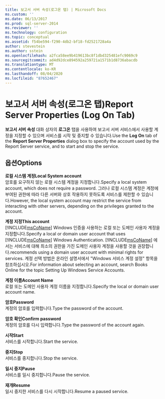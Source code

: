 ```yaml
---
title: 보고서 서버 속성(로그온 탭) | Microsoft Docs
ms.custom: ''
ms.date: 06/13/2017
ms.prod: sql-server-2014
ms.reviewer: ''
ms.technology: configuration
ms.topic: conceptual
ms.assetid: f54be594-f290-4db2-bf18-fd2521728a4a
author: stevestein
ms.author: sstein
ms.openlocfilehash: a2fca58ee9b419613bc8f1dbd325481efc9069c9
ms.sourcegitcommit: ad4d92dce894592a259721a1571b1d8736abacdb
ms.translationtype: MT
ms.contentlocale: ko-KR
ms.lasthandoff: 08/04/2020
ms.locfileid: "87652467"
---
```

# <a name="report-server-properties-log-on-tab"></a><span data-ttu-id="3097f-102">보고서 서버 속성(로그온 탭)</span><span class="sxs-lookup"><span data-stu-id="3097f-102">Report Server Properties (Log On Tab)</span></span>
  <span data-ttu-id="3097f-103">**보고서 서버 속성** 대화 상자의 **로그온** 탭을 사용하여 보고서 서버 서비스에서 사용할 계정을 지정할 수 있으며 서비스를 시작 및 중지할 수 있습니다.</span><span class="sxs-lookup"><span data-stu-id="3097f-103">Use the **Log On** tab of the **Report Server Properties** dialog box to specify the account used by the Report Server service, and to start and stop the service.</span></span>  
  
## <a name="options"></a><span data-ttu-id="3097f-104">옵션</span><span class="sxs-lookup"><span data-stu-id="3097f-104">Options</span></span>  
 <span data-ttu-id="3097f-105">**로컬 시스템 계정**</span><span class="sxs-lookup"><span data-stu-id="3097f-105">**Local System account**</span></span>  
 <span data-ttu-id="3097f-106">암호를 요구하지 않는 로컬 시스템 계정을 지정합니다.</span><span class="sxs-lookup"><span data-stu-id="3097f-106">Specify a local system account, which does not require a password.</span></span> <span data-ttu-id="3097f-107">그러나 로컬 시스템 계정은 계정에 부여된 권한에 따라 다른 서버와 상호 작용하지 못하도록 서비스를 제한할 수 있습니다.</span><span class="sxs-lookup"><span data-stu-id="3097f-107">However, the local system account may restrict the service from interacting with other servers, depending on the privileges granted to the account.</span></span>  
  
 <span data-ttu-id="3097f-108">**계정 지정**</span><span class="sxs-lookup"><span data-stu-id="3097f-108">**This account**</span></span>  
 <span data-ttu-id="3097f-109">[!INCLUDE[msCoName](../../includes/msconame-md.md)] Windows 인증을 사용하는 로컬 또는 도메인 사용자 계정을 지정합니다.</span><span class="sxs-lookup"><span data-stu-id="3097f-109">Specify a local or domain user account that uses [!INCLUDE[msCoName](../../includes/msconame-md.md)] Windows Authentication.</span></span> [!INCLUDE[msCoName](../../includes/msconame-md.md)] <span data-ttu-id="3097f-110">에서는 서비스에 대해 최소의 권한을 가진 도메인 사용자 계정을 사용할 것을 권장합니다.</span><span class="sxs-lookup"><span data-stu-id="3097f-110">recommends using a domain user account with minimal rights for services.</span></span> <span data-ttu-id="3097f-111">계정 선택 방법은 온라인 설명서에서 "Windows 서비스 계정 설정" 항목을 참조하십시오.</span><span class="sxs-lookup"><span data-stu-id="3097f-111">For information about selecting an account, search Books Online for the topic Setting Up Windows Service Accounts.</span></span>  
  
 <span data-ttu-id="3097f-112">**계정 이름**</span><span class="sxs-lookup"><span data-stu-id="3097f-112">**Account Name**</span></span>  
 <span data-ttu-id="3097f-113">로컬 또는 도메인 사용자 계정 이름을 지정합니다.</span><span class="sxs-lookup"><span data-stu-id="3097f-113">Specify the local or domain user account name.</span></span>  
  
 <span data-ttu-id="3097f-114">**암호**</span><span class="sxs-lookup"><span data-stu-id="3097f-114">**Password**</span></span>  
 <span data-ttu-id="3097f-115">계정의 암호를 입력합니다.</span><span class="sxs-lookup"><span data-stu-id="3097f-115">Type the password of the account.</span></span>  
  
 <span data-ttu-id="3097f-116">**암호 확인**</span><span class="sxs-lookup"><span data-stu-id="3097f-116">**Confirm password**</span></span>  
 <span data-ttu-id="3097f-117">계정의 암호를 다시 입력합니다.</span><span class="sxs-lookup"><span data-stu-id="3097f-117">Type the password of the account again.</span></span>  
  
 <span data-ttu-id="3097f-118">**시작**</span><span class="sxs-lookup"><span data-stu-id="3097f-118">**Start**</span></span>  
 <span data-ttu-id="3097f-119">서비스를 시작합니다.</span><span class="sxs-lookup"><span data-stu-id="3097f-119">Start the service.</span></span>  
  
 <span data-ttu-id="3097f-120">**중지**</span><span class="sxs-lookup"><span data-stu-id="3097f-120">**Stop**</span></span>  
 <span data-ttu-id="3097f-121">서비스를 중지합니다.</span><span class="sxs-lookup"><span data-stu-id="3097f-121">Stop the service.</span></span>  
  
 <span data-ttu-id="3097f-122">**일시 중지**</span><span class="sxs-lookup"><span data-stu-id="3097f-122">**Pause**</span></span>  
 <span data-ttu-id="3097f-123">서비스를 일시 중지합니다.</span><span class="sxs-lookup"><span data-stu-id="3097f-123">Pause the service.</span></span>  
  
 <span data-ttu-id="3097f-124">**재개**</span><span class="sxs-lookup"><span data-stu-id="3097f-124">**Resume**</span></span>  
 <span data-ttu-id="3097f-125">일시 중지한 서비스를 다시 시작합니다.</span><span class="sxs-lookup"><span data-stu-id="3097f-125">Resume a paused service.</span></span>  
  
  
